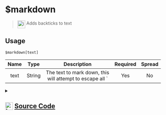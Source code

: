 # $markdown
> <img align="top" src="https://upload.wikimedia.org/wikipedia/commons/thumb/e/e4/Infobox_info_icon.svg/160px-Infobox_info_icon.svg.png?20150409153300" alt="image" width="25" height="auto"> Adds backticks to text
## Usage
```
$markdown[text]
```
| Name | Type | Description | Required | Spread
| :---: | :---: | :---: | :---: | :---: |
text | String | The text to mark down, this will attempt to escape all ` | Yes | No
<details>
<summary>
    
## <img align="top" src="https://cdn4.iconfinder.com/data/icons/iconsimple-logotypes/512/github-512.png" alt="image" width="25" height="auto">  [Source Code](https://github.com/tryforge/ForgeScript-V2/blob/main/src/native/markdown.ts)
    
</summary>
    
```ts
import { bold } from "discord.js"
import { ArgType, NativeFunction } from "../structures"

export const MarkdownEscapeRegex = /(`)/gim

export default new NativeFunction({
    name: "$markdown",
    version: "1.3.0",
    brackets: true,
    description: "Adds backticks to text",
    unwrap: true,
    args: [
        {
            name: "text",
            description: "The text to mark down, this will attempt to escape all `",
            rest: false,
            required: true,
            type: ArgType.String
        }
    ],
    execute(ctx, [ str ]) {
        
        return this.success(bold(str.replace(MarkdownEscapeRegex, "\\$1")))
    },
})
```
    
</details>